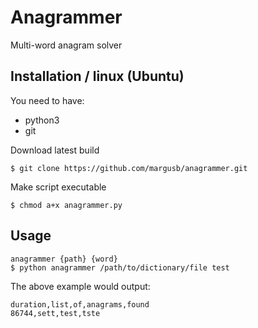 # Anagrammer

Multi-word anagram solver

## Installation / linux (Ubuntu)

You need to have:
 - python3
 - git


Download latest build

```
$ git clone https://github.com/margusb/anagrammer.git
```

Make script executable
```
$ chmod a+x anagrammer.py
```

## Usage

```
anagrammer {path} {word}
$ python anagrammer /path/to/dictionary/file test
```

The above example would output:
```
duration,list,of,anagrams,found
86744,sett,test,tste
```
